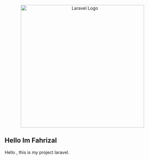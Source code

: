 <p align="center"><a href="https://laravel.com" target="_blank"><img src="https://images-wixmp-ed30a86b8c4ca887773594c2.wixmp.com/f/c1fa56d1-c75a-4acd-991c-8b30766ec0d5/df0oean-4bfd2ec8-fbdb-478a-aaa7-d78672f3bc9b.png/v1/fill/w_1280,h_3200,strp/yoimiya_render_by_neekosg_df0oean-fullview.png?token=eyJ0eXAiOiJKV1QiLCJhbGciOiJIUzI1NiJ9.eyJzdWIiOiJ1cm46YXBwOjdlMGQxODg5ODIyNjQzNzNhNWYwZDQxNWVhMGQyNmUwIiwiaXNzIjoidXJuOmFwcDo3ZTBkMTg4OTgyMjY0MzczYTVmMGQ0MTVlYTBkMjZlMCIsIm9iaiI6W1t7ImhlaWdodCI6Ijw9MzIwMCIsInBhdGgiOiJcL2ZcL2MxZmE1NmQxLWM3NWEtNGFjZC05OTFjLThiMzA3NjZlYzBkNVwvZGYwb2Vhbi00YmZkMmVjOC1mYmRiLTQ3OGEtYWFhNy1kNzg2NzJmM2JjOWIucG5nIiwid2lkdGgiOiI8PTEyODAifV1dLCJhdWQiOlsidXJuOnNlcnZpY2U6aW1hZ2Uub3BlcmF0aW9ucyJdfQ.Tw_5VP6fy9fBxU4eY1zwKNCbhbWmRb9xP4hyeqt6jYM" width="400" alt="Laravel Logo"></a></p>



## Hello Im Fahrizal

Hello , this is my project laravel.